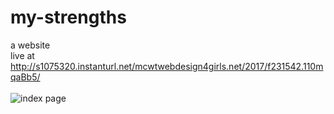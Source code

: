 # my-strengths
a website
<br>
live at http://s1075320.instanturl.net/mcwtwebdesign4girls.net/2017/f231542.110mqaBb5/
<br><br>
![index page](https://bit.ly/2T2eBe5)
